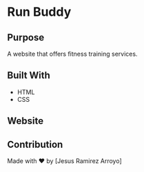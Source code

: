 # Run Buddy

## Purpose
A website that offers fitness training services.

## Built With
* HTML
* CSS

## Website


## Contribution
Made with ❤️ by [Jesus Ramirez Arroyo]
